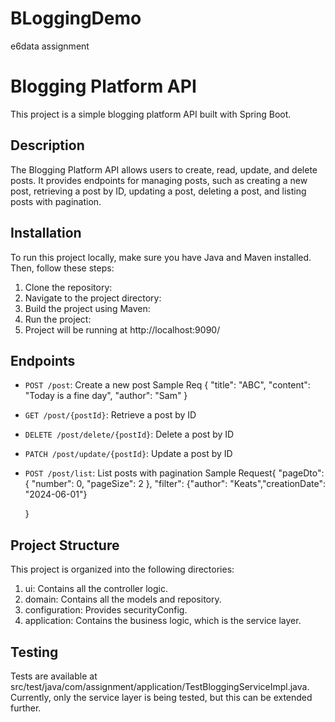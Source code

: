 # BLoggingDemo
e6data assignment


# Blogging Platform API

This project is a simple blogging platform API built with Spring Boot.

## Description

The Blogging Platform API allows users to create, read, update, and delete posts. It provides endpoints for managing posts, such as creating a new post, retrieving a post by ID, updating a post, deleting a post, and listing posts with pagination.

## Installation

To run this project locally, make sure you have Java and Maven installed. Then, follow these steps:

1. Clone the repository:
2. Navigate to the project directory:
3. Build the project using Maven:
4. Run the project:
5. Project will be running at http://localhost:9090/

## Endpoints

- `POST /post`: Create a new post
  Sample Req
{
    "title": "ABC",
    "content": "Today is a fine day",
    "author": "Sam"
}

- `GET /post/{postId}`: Retrieve a post by ID
- `DELETE /post/delete/{postId}`: Delete a post by ID
- `PATCH /post/update/{postId}`: Update a post by ID
- `POST /post/list`: List posts with pagination
  Sample Request{
    "pageDto": {
        "number": 0,
        "pageSize": 2
    },
    "filter": {"author": "Keats","creationDate": "2024-06-01"}

   }
## Project Structure

This project is organized into the following directories:

1. ui: Contains all the controller logic.
2. domain: Contains all the models and repository.
3. configuration: Provides securityConfig.
4. application: Contains the business logic, which is the service layer.

## Testing

Tests are available at src/test/java/com/assignment/application/TestBloggingServiceImpl.java. Currently, only the service layer is being tested, but this can be extended further.




